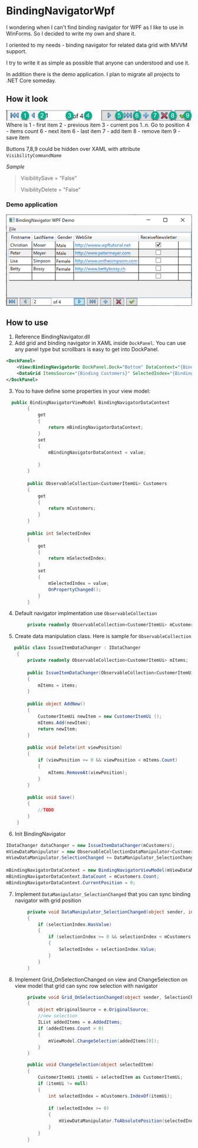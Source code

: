 # BindingNavigatorWpf

I wondering when I can't find binding navigator for WPF as I like to use in WinForms.
So I decided to write my own and share it.

I oriented to my needs - binding navigator for related data grid with MVVM support.

I try to write it as simple as possible that anyone can understood and use it.

In addition there is the demo application. I plan to migrate all projects to .NET Core someday.

## How it look

![Binding Navigator](docs/images/BindingNavigator.jpg)
Where is
1 - first item
2 - previous item
3 - current pos 1..n. Go to position <Enter>
4 - items count
6 - next item
6 - last item
7 - add item
8 - remove item
9 - save item

Buttons 7,8,9 could be hidden over XAML with attribute `VisibilityCommandName`

*Sample*
>VisibilitySave = "False"
>
>VisibilityDelete = "False"

### Demo application

![Demo Screen](docs/images/demo-screen.png)

## How to use

1. Reference BindingNavigator.dll
2. Add grid and binding navigator in XAML inside `DockPanel`. You can use any panel type but scrollbars is easy to get into DockPanel.
```XML
<DockPanel>
    <View:BindingNavigatorUc DockPanel.Dock="Bottom" DataContext="{Binding BindingNavigatorDataContext}"/>
    <DataGrid ItemsSource="{Binding Customers}" SelectedIndex="{Binding SelectedIndex}" SelectionChanged="Grid_OnSelectionChanged">
</DockPanel>
```
3. You to have define some properties in your view model:
```C#
  public BindingNavigatorViewModel BindingNavigatorDataContext
        {
            get
            {
                return mBindingNavigatorDataContext;
            }
            set
            {
                mBindingNavigatorDataContext = value;

            }
        }

        public ObservableCollection<CustomerItemUi> Customers
        {
            get
            {
                return mCustomers;
            }
        }

        public int SelectedIndex
        {
            get
            {
                return mSelectedIndex;
            }
            set
            {
                mSelectedIndex = value;
                OnPropertyChanged();
            }
        }
```

4. Default navigator implmentation use `ObservableCollection`
```C#
        private readonly ObservableCollection<CustomerItemUi> mCustomers = new ObservableCollection<CustomerItemUi>();
```

5. Create data manipulation class. Here is sample for `ObservableCollection`
```C#
   public class IssueItemDataChanger : IDataChanger
    {
        private readonly ObservableCollection<CustomerItemUi> mItems;

        public IssueItemDataChanger(ObservableCollection<CustomerItemUi> items)
        {
            mItems = items;
        }

        public object AddNew()
        {
            CustomerItemUi newItem = new CustomerItemUi ();
            mItems.Add(newItem);
            return newItem;
        }

        public void Delete(int viewPosition)
        {
            if (viewPosition >= 0 && viewPosition < mItems.Count)
            {
                mItems.RemoveAt(viewPosition);
            }
        }

        public void Save()
        {
            //TODO
        }
    }
```

6. Init BindingNavigator
```C#
IDataChanger dataChanger = new IssueItemDataChanger(mCustomers);
mViewDataManipulator = new ObservableCollectionDataManipulator<CustomerItemUi>(mCustomers, dataChanger);
mViewDataManipulator.SelectionChanged += DataManipulator_SelectionChanged;

mBindingNavigatorDataContext = new BindingNavigatorViewModel(mViewDataManipulator);
mBindingNavigatorDataContext.DataCount = mCustomers.Count;
mBindingNavigatorDataContext.CurrentPosition = 0;
```

7. Implement `DataManipulator_SelectionChanged` that you can sync binding navigator with grid position
```C#
        private void DataManipulator_SelectionChanged(object sender, int? selectionIndex)
        {
            if (selectionIndex.HasValue)
            {
                if (selectionIndex >= 0 && selectionIndex < mCustomers.Count)
                {
                    SelectedIndex = selectionIndex.Value;
                }
            }
        }
```
8. Implement Grid_OnSelectionChanged on view and ChangeSelection on view model that grid can sync row selection with navigator
```C#
        private void Grid_OnSelectionChanged(object sender, SelectionChangedEventArgs e)
        {
            object eOriginalSource = e.OriginalSource;
            //new selection
            IList addedItems = e.AddedItems;
            if (addedItems.Count > 0)
            {
                mViewModel.ChangeSelection(addedItems[0]);
            }
        }
```

```C#
        public void ChangeSelection(object selectedItem)
        {
            CustomerItemUi itemUi = selectedItem as CustomerItemUi;
            if (itemUi != null)
            {
                int selectedIndex = mCustomers.IndexOf(itemUi);

                if (selectedIndex >= 0)
                {
                    mViewDataManipulator.ToAbsolutePosition(selectedIndex);
                }
            }
        }
```
